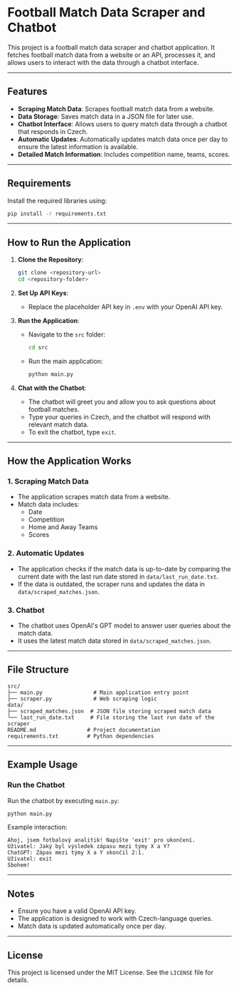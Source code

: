 # Football Match Data Scraper and Chatbot

This project is a football match data scraper and chatbot application. It fetches football match data from a website or an API, processes it, and allows users to interact with the data through a chatbot interface.

---

## Features

-   **Scraping Match Data**: Scrapes football match data from a website.
-   **Data Storage**: Saves match data in a JSON file for later use.
-   **Chatbot Interface**: Allows users to query match data through a chatbot that responds in Czech.
-   **Automatic Updates**: Automatically updates match data once per day to ensure the latest information is available.
-   **Detailed Match Information**: Includes competition name, teams, scores.

---

## Requirements

Install the required libraries using:

```bash
pip install -r requirements.txt
```

---

## How to Run the Application

1. **Clone the Repository**:

    ```bash
    git clone <repository-url>
    cd <repository-folder>
    ```

2. **Set Up API Keys**:

    - Replace the placeholder API key in `.env` with your OpenAI API key.

3. **Run the Application**:

    - Navigate to the `src` folder:
        ```bash
        cd src
        ```
    - Run the main application:
        ```bash
        python main.py
        ```

4. **Chat with the Chatbot**:
    - The chatbot will greet you and allow you to ask questions about football matches.
    - Type your queries in Czech, and the chatbot will respond with relevant match data.
    - To exit the chatbot, type `exit`.

---

## How the Application Works

### 1. **Scraping Match Data**

-   The application scrapes match data from a website.
-   Match data includes:
    -   Date
    -   Competition
    -   Home and Away Teams
    -   Scores

### 2. **Automatic Updates**

-   The application checks if the match data is up-to-date by comparing the current date with the last run date stored in `data/last_run_date.txt`.
-   If the data is outdated, the scraper runs and updates the data in `data/scraped_matches.json`.

### 3. **Chatbot**

-   The chatbot uses OpenAI's GPT model to answer user queries about the match data.
-   It uses the latest match data stored in `data/scraped_matches.json`.

---

## File Structure

```
src/
├── main.py                # Main application entry point
├── scraper.py             # Web scraping logic
data/
├── scraped_matches.json  # JSON file storing scraped match data
└── last_run_date.txt     # File storing the last run date of the scraper
README.md                # Project documentation
requirements.txt         # Python dependencies
```

---

## Example Usage

### Run the Chatbot

Run the chatbot by executing `main.py`:

```bash
python main.py
```

Example interaction:

```
Ahoj, jsem fotbalový analitik! Napište 'exit' pro ukončení.
Uživatel: Jaký byl výsledek zápasu mezi týmy X a Y?
ChatGPT: Zápas mezi týmy X a Y skončil 2:1.
Uživatel: exit
Sbohem!
```

---

## Notes

-   Ensure you have a valid OpenAI API key.
-   The application is designed to work with Czech-language queries.
-   Match data is updated automatically once per day.

---

## License

This project is licensed under the MIT License. See the `LICENSE` file for details.
